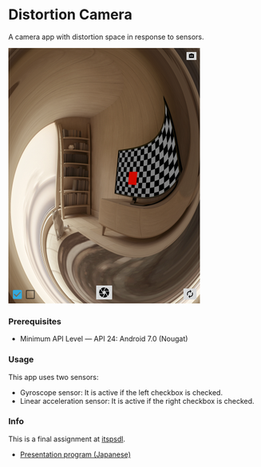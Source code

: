 Distortion Camera
===

A camera app with distortion space in response to sensors.

![](screenshot.png)

### Prerequisites

- Minimum API Level ― API 24: Android 7.0 (Nougat)

### Usage

This app uses two sensors:

- Gyroscope sensor: It is active if the left checkbox is checked.
- Linear acceleration sensor: It is active if the right checkbox is checked.

### Info

This is a final assignment at [itspsdl](https://itspsdl.github.io/).

- [Presentation program (Japanese)](https://github.com/itspsdl/Demo2019)
